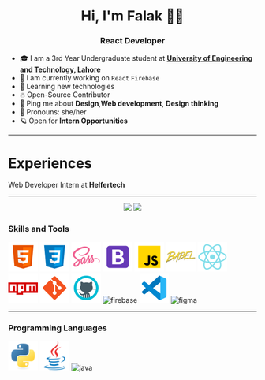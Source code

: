<h1 align="center">Hi, I'm Falak 🙋‍♀️</h1>
<h3 align="center">React Developer</h3> 

- 🎓  I am a 3rd Year Undergraduate student at <a href="https://uet.edu.pk"> <b>University of Engineering and Technology, Lahore</b> </a>
- 🏢 I am currently working on `React` `Firebase`
- 🌱 Learning new technologies
- 🔥 Open-Source Contributor
- 💬 Ping me about **Design**,**Web development**, **Design thinking**
- 👧 Pronouns: she/her
- 🪐 Open for **Intern Opportunities**
----
# Experiences #
  Web Developer Intern at **Helfertech**
<hr>

<p align="center">
    <img class="darkMode" height="180em" src="https://github-readme-streak-stats.herokuapp.com/?user=falakamin31&theme=dark&hide_border=true&ring=30d158&fire=30d158&currStreakLabel=30d158&background=FFFFFF00&stroke=00000000&count_private=true&include_all_commits=true" />
    <img class="darkMode"  src="https://activity-graph.herokuapp.com/graph?username=falakamin31&count_private=true&hide_border=true&bg_color=FFFFFF00&custom_title=Open%20Source%20Contributions&line=34c75950&point=34c759&theme=github" />
</p>

<h3>Skills and Tools </h3>
<p align="left">
	<img style="margin: auto;" src="https://raw.githubusercontent.com/sachinverma53121/sachinverma53121/master/icons/html5.png" alt=html5 width="60" height="60"/> 
	<img style="margin: auto;" src="https://raw.githubusercontent.com/sachinverma53121/sachinverma53121/master/icons/css3.png" alt=css3 width="60" height="60"/> 
  <img style="margin: auto;" src="https://raw.githubusercontent.com/sachinverma53121/sachinverma53121/master/icons/sass.png" alt=sass width="60" height="60"/> 
	<img style="margin: auto;" src="https://raw.githubusercontent.com/sachinverma53121/sachinverma53121/master/icons/bootstrap.png" alt=bootstrap width="60" height="60"/>
  <img style="margin: auto;" src="https://raw.githubusercontent.com/sachinverma53121/sachinverma53121/master/icons/js.png" alt=javascript width="60" height="60"/>
	<img style="margin: auto;" src="https://raw.githubusercontent.com/sachinverma53121/sachinverma53121/master/icons/babel.png" alt=babel width="60" height="60"/>
	<img style="margin: auto;" src="https://raw.githubusercontent.com/sachinverma53121/sachinverma53121/master/icons/react.png" alt=react width="60" height="60"/> 
	<img style="margin: auto;" src="https://raw.githubusercontent.com/sachinverma53121/sachinverma53121/master/icons/npm.png" alt=npm width="60" height="60"/>
	<img style="margin: auto;" src="https://raw.githubusercontent.com/sachinverma53121/sachinverma53121/master/icons/git.png" alt=git width="60" height="60"/>
  <img style="margin: auto;" src="https://raw.githubusercontent.com/sachinverma53121/sachinverma53121/master/icons/github.png" alt=github width="60" height="60"/>
  <img src="https://www.vectorlogo.zone/logos/firebase/firebase-icon.svg" alt="firebase" width="60" height="60"/>
  <img style="margin: auto;" src="https://raw.githubusercontent.com/sachinverma53121/sachinverma53121/master/icons/vsc.png" alt=vs width="60" height="60"/>
  <img src="https://www.vectorlogo.zone/logos/figma/figma-icon.svg" alt="figma" width="60" height="60"/>
</p>

---
<h3>Programming Languages </h3>
<p align="left">
<img src="https://raw.githubusercontent.com/devicons/devicon/master/icons/python/python-original.svg" alt="python" width="60" height="60"/> 
<img src="https://raw.githubusercontent.com/devicons/devicon/master/icons/java/java-original.svg" alt="java" width="60" height="60"/>
  <img src="https://upload.wikimedia.org/wikipedia/commons/thumb/2/27/PHP-logo.svg/2560px-PHP-logo.svg.png" alt="java" width="60" height="60"/>
  
</p>
